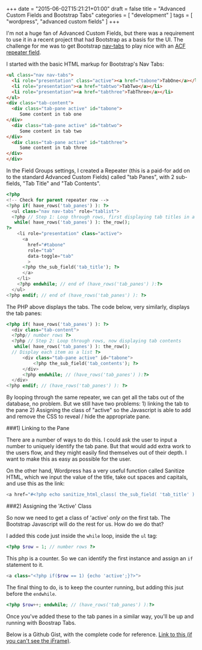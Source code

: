 +++
date = "2015-06-02T15:21:21+01:00"
draft = false
title = "Advanced Custom Fields and Bootstrap Tabs"
categories = [
  "development"
]
tags = [ 
    "wordpress", 
    "advanced custom fields"
]
+++

I'm not a huge fan of Advanced Custom Fields, but there was a requirement to use it in a recent project that had Bootstrap as a basis for the UI. The challenge for me was to get Bootstrap [nav-tabs](http://getbootstrap.com/components/#nav-tabs "Bootstrap nav-tabs component") to play nice with an [ACF repeater field](http://www.advancedcustomfields.com/resources/querying-the-database-for-repeater-sub-field-values/ "Repeater sub-field on Advanced Custom Fields website").

I started with the basic HTML markup for Bootstrap's Nav Tabs:

```html
<ul class="nav nav-tabs">
  <li role="presentation" class="active"><a href="tabone">TabOne</a></li>
  <li role="presentation"><a href="tabtwo">TabTwo</a></li>
  <li role="presentation"><a href="tabthree">TabThree</a></li>
</ul>
<div class="tab-content">
  <div class="tab-pane active" id="tabone">
     Some content in tab one
</div>
  <div class="tab-pane active" id="tabtwo">
     Some content in tab two
</div>
  <div class="tab-pane active" id="tabthree">
     Some content in tab three
</div>
</div>
```
In the Field Groups settings, I created a Repeater (this is a paid-for add on to the standard Advanced Custom Fields) called "tab Panes", with 2 sub-fields, "Tab Title" and "Tab Contents".

```php
<?php
<!-- Check for parent repeater row -->
<?php if( have_rows('tab_panes') ): ?>
  <ul class="nav nav-tabs" role="tablist">
  <?php // Step 1: Loop through rows, first displaying tab titles in a list
   while( have_rows('tab_panes') ): the_row();
?>
    <li role="presentation" class="active">
      <a
        href="#tabone"
        role="tab"
        data-toggle="tab"
        >
      <?php the_sub_field('tab_title'); ?>
      </a>
    </li>
    <?php endwhile; // end of (have_rows('tab_panes') ):?>
  </ul>
<?php endif; // end of (have_rows('tab_panes') ): ?>
```

The PHP above displays the tabs. The code below, very similarly, displays the tab panes:

```php
<?php if( have_rows('tab_panes') ): ?>
  <div class="tab-content">
  <?php// number rows ?>
  <?php // Step 2: Loop through rows, now displaying tab contents
   while( have_rows('tab_panes') ): the_row();
  // Display each item as a list ?>
      <div class="tab-pane active" id="tabone">
          <?php the_sub_field('tab_contents'); ?>
      </div>
      <?php endwhile; // (have_rows('tab_panes') ):?>
  </div>
<?php endif; // (have_rows('tab_panes') ): ?>
```

By looping through the same repeater, we can get all the tabs out of the database, no problem. But we still have two problems: 1) linking the tab to the pane 2) Assigning the class of "active" so the Javascript is able to add and remove the CSS to reveal / hide the appropriate pane.

###1) Linking to the Pane

There are a number of ways to do this. I could ask the user to input a number to uniquely identify the tab pane. But that would add extra work to the users flow, and they might easily find themselves out of their depth. I want to make this as easy as possible for the user.

On the other hand, Wordpress has a very useful function called Sanitize HTML, which we input the value of the title, take out spaces and capitals, and use this as the link:

```php
<a href="#<?php echo sanitize_html_class( the_sub_field( 'tab_title' ) ); ?>"
```

###2) Assigning the 'Active' Class

So now we need to get a class of 'active' _only on_ the first tab. The Bootstrap Javascript will do the rest for us. How do we do that?

I added this code just inside the `while` loop, inside the `ul` tag:

```php
<?php $row = 1; // number rows ?>
```

This php is a counter. So we can identify the first instance and assign an `if` statement to it.

```php
<a class="<?php if($row == 1) {echo 'active';}?>">
```

The final thing to do, is to keep the counter running, but adding this jsut before the `endwhile`.

```php
<?php $row++; endwhile; // (have_rows('tab_panes') ):?>
```

Once you've added these to the tab panes in a similar way, you'll be up and running with Boostrap Tabs.

Below is a Github Gist, with the complete code for reference. [Link to this (if you can't see the iFrame)](https://gist.github.com/endymion1818/478d86025f41c8060888 "Github GIST for Advanced Custom Fields bootstrap tabs").

<script src="https://gist.github.com/endymion1818/478d86025f41c8060888.js"></script>
